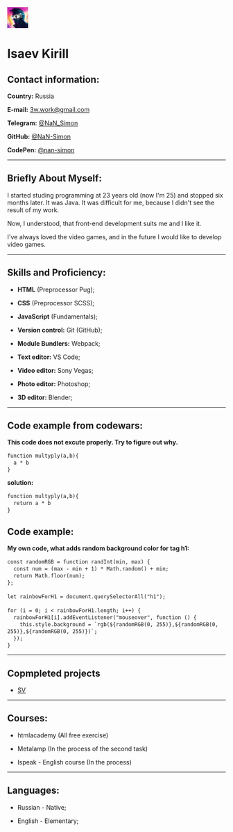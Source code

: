<img src="./img/avatar.png" alt="avatar" width="48">

# Isaev Kirill 

## Contact information:

**Country:** Russia

**E-mail:** 3w.work@gmail.com

**Telegram:** [@NaN_Simon](https://t.me/nan_simon)

**GitHub:** [@NaN-Simon](https://github.com/nan-simon)

**CodePen:** [@nan-simon](https://codepen.io/nan-simon)

---
## Briefly About Myself:

I started studing programming at 23 years old (now I'm 25) and stopped six months later. It was Java. It was difficult for me, because I didn't see the result of my work. 

Now, I understood, that front-end development suits me and I like it.

I've always loved the video games, and in the future I would like to develop video games.

---
## Skills and Proficiency:

- **HTML** (Preprocessor Pug);

- **CSS** (Preprocessor SCSS);

- **JavaScript** (Fundamentals);

- **Version control:** Git (GitHub);

- **Module Bundlers:** Webpack;

- **Text editor:** VS Code;

- **Video editor:** Sony Vegas;

- **Photo editor:** Photoshop;

- **3D editor:** Blender;

---
## Code example from codewars:

**This code does not excute properly. Try to figure out why.**

```
function multyply(a,b){
  a * b
}
```

**solution:**

```
function multyply(a,b){
  return a * b
}
```

## Code example:

**My own code, what adds random background color for tag h1:**

```
const randomRGB = function randInt(min, max) {
  const num = (max - min + 1) * Math.random() + min;
  return Math.floor(num);
};

let rainbowForH1 = document.querySelectorAll("h1");

for (i = 0; i < rainbowForH1.length; i++) {
  rainbowForH1[i].addEventListener("mouseover", function () {
    this.style.background = `rgb(${randomRGB(0, 255)},${randomRGB(0, 255)},${randomRGB(0, 255)})`;
  });
}
```

---
## Copmpleted projects
- [SV](https://github.com/NaN-Simon/rsschool-cv)

---
## Courses:

- htmlacademy (All free exercise)

- Metalamp (In the process of the second task)

- Ispeak - English course (In the process)

---
## Languages:

- Russian - Native;

- English - Elementary;
